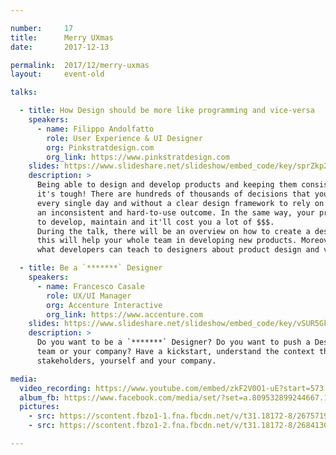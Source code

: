 ```yaml
---

number:     17
title:      Merry UXmas
date:       2017-12-13

permalink:  2017/12/merry-uxmas
layout:     event-old

talks:

  - title: How Design should be more like programming and vice-versa
    speakers:
      - name: Filippo Andolfatto
        role: User Experience & UI Designer
        org: Pinkstratdesign.com
        org_link: https://www.pinkstratdesign.com
    slides: https://www.slideshare.net/slideshow/embed_code/key/sprZkp2uRO8krh
    description: >
      Being able to design and develop products and keeping them consistent along the process
      it's tough! There are hundreds of thousands of decisions that your team needs to take
      every single day and without a clear design framework to rely on you'll probably have
      an inconsistent and hard-to-use outcome. In the same way, your product will be hard
      to develop, maintain and it'll cost you a lot of $$$.
      During the talk, there will be an overview on how to create a design system and how
      this will help your whole team in developing new products. Moreover, we will discover
      what developers can teach to designers about product design and vice-versa

  - title: Be a `*******` Designer
    speakers:
      - name: Francesco Casale
        role: UX/UI Manager
        org: Accenture Interactive
        org_link: https://www.accenture.com
    slides: https://www.slideshare.net/slideshow/embed_code/key/vSUR5GkGOZEOdB
    description: >
      Do you want to be a `*******` Designer? Do you want to push a Design Culture inside your
      team or your company? Have a kickstart, understand the context that surrounds you, your
      stakeholders, yourself and your company.

media:
  video_recording: https://www.youtube.com/embed/zkF2V0O1-uE?start=573
  album_fb: https://www.facebook.com/media/set/?set=a.809532899244667.1073741850.476076519256975&type=1&l=509ed4c4cd
  pictures:
    - src: https://scontent.fbzo1-1.fna.fbcdn.net/v/t31.18172-8/26757199_809534075911216_4924949122077814985_o.jpg?_nc_cat=105&ccb=1-7&_nc_sid=5f2048&_nc_ohc=nPmM5Bgj990AX8zA2Tm&_nc_ht=scontent.fbzo1-1.fna&oh=00_AfBnkzwHt_FrlNPQdYxP9nK006oc8VSGpWHoxG1nU4rbJQ&oe=661832F7
    - src: https://scontent.fbzo1-2.fna.fbcdn.net/v/t31.18172-8/26841307_809534132577877_6200117075781695932_o.jpg?_nc_cat=109&ccb=1-7&_nc_sid=5f2048&_nc_ohc=8bXf8gNmu3EAX-hcUHM&_nc_ht=scontent.fbzo1-2.fna&oh=00_AfBQUlP1U3i1raXEFDeDM49Bqzrb3CjUGC1PlUJF4XVNQw&oe=66183D6B

---
```

